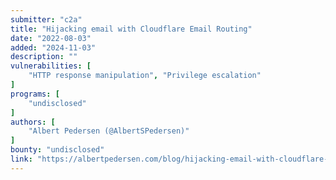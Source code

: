 ```yaml
---
submitter: "c2a"
title: "Hijacking email with Cloudflare Email Routing"
date: "2022-08-03"
added: "2024-11-03"
description: ""
vulnerabilities: [
    "HTTP response manipulation", "Privilege escalation"
]
programs: [
    "undisclosed"
]
authors: [
    "Albert Pedersen (@AlbertSPedersen)"
]
bounty: "undisclosed"
link: "https://albertpedersen.com/blog/hijacking-email-with-cloudflare-email-routing/"
---
```





